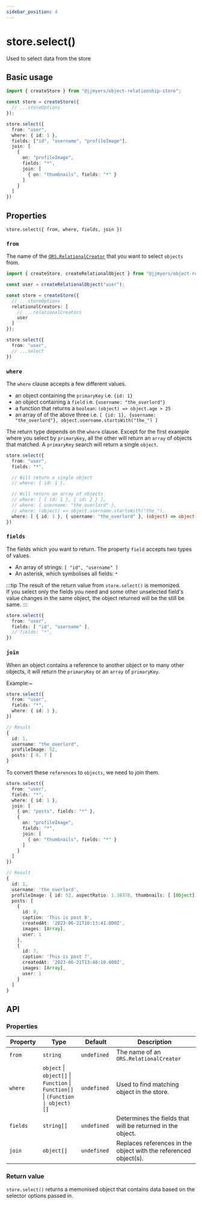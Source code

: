 ```yaml
---
sidebar_position: 4
---
```


# store.select()

Used to select data from the store


## Basic usage

```ts
import { createStore } from "@jjmyers/object-relationship-store";

const store = createStore({
  // ...storeOptions
});

store.select({
  from: "user",
  where: { id: 1 },
  fields: ["id", "username", "profileImage"],
  join: [
    {
      on: "profileImage",
      fields: "*",
      join: [
        { on: "thumbnails", fields: "*" }
      ]
    }
  ]
})
```

## Properties

`store.select({ from, where, fields, join })`

### `from`

The name of the [`ORS.RelationalCreator`](./createRelationalObject) that you want to select `objects` from.

```ts
import { createStore, createRelationalObject } from "@jjmyers/object-relationship-store";

const user = createRelationalObject("user");

const store = createStore({
  // ...storeOptions
  relationalCreators: [
    // ...relationalCreators
    user
  ]
});

store.select({
  from: "user",
  // ...select
})
```

### `where`

The `where` clause accepts a few different values.
- an object containing the `primaryKey` i.e. `{id: 1}`
- an object containing a `field` i.e. `{username: "the_overlord"}`
- a function that returns a `boolean`: `(object) => object.age > 25`
- an array of of the above three i.e. `[ {id: 1}, {username: "the_overlord"}, object.username.startsWith("the_") ]`

The return type depends on the `where` clause. Except for the first example where you select by `primaryKey`, all the other will return an `array` of objects that matched. A `primaryKey` search will return a single `object`.

```ts
store.select({
  from: "user",
  fields: "*",

  // Will return a single object
  // where: { id: 1 },

  // Will return an array of objects
  // where: [ { id: 1 }, { id: 2 } ],
  // where: { username: "the_overlord" },
  // where: (object) => object.username.startsWith("the_"),
  where: [ { id: 1 }, { username: "the_overlord" }, (object) => object.username.startsWith("the_") ],
})
```

### `fields`

The fields which you want to return. The property `field` accepts two types of values.
- An array of strings: `[ "id", "username" ]`
- An asterisk, which symbolises all fields: `*`

:::tip
The result of the return value from `store.select()` is memonized.  
If you select only the fields you need and some other unselected field's value changes in the same object, the object returned will be the still be same.
:::

```ts
store.select({
  from: "user",
  fields: [ "id", "username" ],
  // fields: "*",
})
```


### `join`

When an object contains a reference to another object or to many other objects, it will return the `primaryKey` or an `array` of `primaryKey`.

Example:~
```ts
store.select({
  from: "user",
  fields: "*",
  where: { id: 1 },
})

// Result
{
  id: 1,
  username: "the_overlord",
  profileImage: 52,
  posts: [ 8, 7 ]
}
```

To convert these `references` to `objects`, we need to join them.

```ts
store.select({
  from: "user",
  fields: "*",
  where: { id: 1 },
  join: [
    { on: "posts", fields: "*" },
    {
      on: "profileImage",
      fields: "*",
      join: [
        { on: "thumbnails", fields: "*" }
      ]
    }
  ]
})

// Result
{
  id: 1,
  username: 'the_overlord',
  profileImage: { id: 52, aspectRatio: 1.38378, thumbnails: [ [Object], [Object] ] },
  posts: [
    {
      id: 8,
      caption: 'This is post 8',
      createdAt: '2023-06-21T16:13:41.000Z',
      images: [Array],
      user: 1
    },
    {
      id: 7,
      caption: 'This is post 7',
      createdAt: '2023-06-21T13:48:10.000Z',
      images: [Array],
      user: 1
    }
  ]
}
```


## API

### Properties

<table>
  <thead>
    <tr>
      <th width="10%">Property</th>
      <th width="10%">Type</th>
      <th width="10%">Default</th>
      <th width="40%">Description</th>
    </tr>
  </thead>
  <tbody>
    <tr>
      <td><code>from</code></td>
      <td><code>string</code></td>
      <td><code>undefined</code></td>
      <td>The name of an <code>ORS.RelationalCreator</code></td>
    </tr>
    <tr>
      <td><code>where</code></td>
      <td><code>object</code> | <code>object[]</code> | <code>Function</code> | <code>Function[]</code> | <code>(Function | object)[]</code></td>
      <td><code>undefined</code></td>
      <td>Used to find matching object in the store.</td>
    </tr>
    <tr>
      <td><code>fields</code></td>
      <td><code>string[]</code></td>
      <td><code>undefined</code></td>
      <td>Determines the fields that will be returned in the object.</td>
    </tr>
    <tr>
      <td><code>join</code></td>
      <td><code>object[]</code></td>
      <td><code>undefined</code></td>
      <td>Replaces references in the object with the referenced object(s).</td>
    </tr>
  </tbody>
</table>

### Return value

`store.select()` returns a memonised object that contains data based on the selector options passed in.